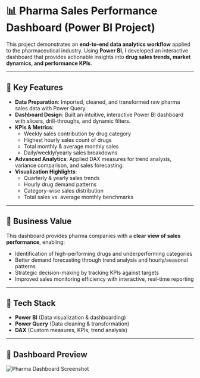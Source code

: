 # 📊 Pharma Sales Performance Dashboard (Power BI Project)

This project demonstrates an **end-to-end data analytics workflow** applied to the pharmaceutical industry. Using **Power BI**, I developed an interactive dashboard that provides actionable insights into **drug sales trends, market dynamics, and performance KPIs**.

---

## 🔹 Key Features  
- **Data Preparation**: Imported, cleaned, and transformed raw pharma sales data with Power Query.  
- **Dashboard Design**: Built an intuitive, interactive Power BI dashboard with slicers, drill-throughs, and dynamic filters.  
- **KPIs & Metrics**:  
  - Weekly sales contribution by drug category  
  - Highest hourly sales count of drugs  
  - Total monthly & average monthly sales  
  - Daily/weekly/yearly sales breakdowns  
- **Advanced Analytics**: Applied DAX measures for trend analysis, variance comparison, and sales forecasting.  
- **Visualization Highlights**:  
  - Quarterly & yearly sales trends  
  - Hourly drug demand patterns  
  - Category-wise sales distribution  
  - Total sales vs. average monthly benchmarks  

---

## 🔹 Business Value  
This dashboard provides pharma companies with a **clear view of sales performance**, enabling:  
- Identification of high-performing drugs and underperforming categories  
- Better demand forecasting through trend analysis and hourly/seasonal patterns  
- Strategic decision-making by tracking KPIs against targets  
- Improved sales monitoring efficiency with interactive, real-time reporting  

---

## 🔹 Tech Stack  
- **Power BI** (Data visualization & dashboarding)  
- **Power Query** (Data cleaning & transformation)  
- **DAX** (Custom measures, KPIs, trend analysis)  

---

## 📸 Dashboard Preview  
![Pharma Dashboard Screenshot](./Users/daka/Desktop/Dashboard_Screenshot.png)  


